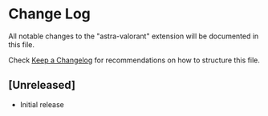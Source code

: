 # Change Log

All notable changes to the "astra-valorant" extension will be documented in this file.

Check [Keep a Changelog](http://keepachangelog.com/) for recommendations on how to structure this file.

## [Unreleased]

- Initial release
